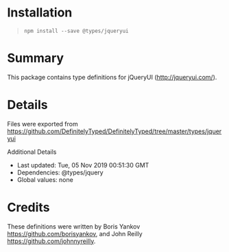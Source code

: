 # Installation
> `npm install --save @types/jqueryui`

# Summary
This package contains type definitions for jQueryUI (http://jqueryui.com/).

# Details
Files were exported from https://github.com/DefinitelyTyped/DefinitelyTyped/tree/master/types/jqueryui

Additional Details
 * Last updated: Tue, 05 Nov 2019 00:51:30 GMT
 * Dependencies: @types/jquery
 * Global values: none

# Credits
These definitions were written by Boris Yankov <https://github.com/borisyankov>, and John Reilly <https://github.com/johnnyreilly>.
